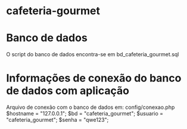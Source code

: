 # cafeteria-gourmet

# Banco de dados #
O script do banco de dados encontra-se em bd_cafeteria_gourmet.sql

# Informações de conexão do banco de dados com aplicação #
Arquivo de conexão com o banco de dados em: config/conexao.php
$hostname = "127.0.0.1";
$bd = "cafeteria_gourmet";
$usuario = "cafeteria_gourmet";
$senha = "qwe123";

